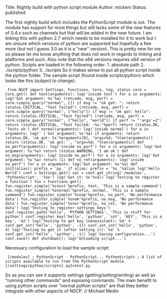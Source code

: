 Title: Nightly build with python script module
Author: mickem
Status: published

The first nightly build witch includes the PythonScript module is out.
The module has support for most things but still lacks some of the new
features of 0.4.x such as channels but that will be added in the near
future. I am linking this with python 2.7 which needs to be installed
for it to work but I am unsure which versions of python are supported
but hopefully a few more (but not I guess 3.0 as it is a "new" version).
This is pretty new for me so please let me know anything that does not
work in regards to linking and platforms and such. Also note that the
x64 versions requires x64 version of python. Scripts are loaded in the
following order: 1. absolute path 2. ./scripts/python 3. ./scripts So it
makes sense to put all python script inside the python folder. The
sample script (found inside scripts/python) which looks like this
(subject to change):

     from NSCP import Settings, Functions, Core, log, status core = Core.get() def test(arguments): log('inside test') for a in arguments: log('Got argument: %s'%a) (retcode, msg, perf) = core.simple_query("normal", []) if msg != "ok got: ": return (status.CRITICAL, "Test failed") (retcode, msg, perf) = core.simple_query("normal", ["hello"]) if msg != "ok got: hello": return (status.CRITICAL, "Test failed") (retcode, msg, perf) = core.simple_query("normal", ["hello", "world"]) if perf != "'args'=2": return (status.CRITICAL, "Test failed: -%s-"%perf) return (status.OK, 'Tests ok') def normal(arguments): log('inside normal') for a in arguments: log(' | Got argument: %s'%a) if arguments: return (status.OK, 'ok got: %s'%arguments[0], "args=%d; "%len(arguments)) return (status.OK, 'ok got: ', "args=%d; "%len(arguments)) def no_perf(arguments): log('inside no_perf') for a in arguments: log('Got argument: %s'%a) return (status.WARNING, 'I am ok') def no_msg(arguments): log('inside no_perf') for a in arguments: log('Got argument: %s'%a) return (1) def no_ret(arguments): log('inside no_perf') for a in arguments: log('Got argument: %s'%a) def init(alias): prefix = 'py_' if alias: prefix = '%s_'%alias log('Hello World') conf = Settings.get() val = conf.get_string('/modules', 'PythonScript', 'foo') log('Got it: %s'%val) log('Testing to register a function') fun = Functions.get() fun.register_simple('%stest'%prefix, test, 'This is a sample command') fun.register_simple('%snormal'%prefix, normal, 'This is a sample command') fun.register_simple('%snop'%prefix, no_perf, 'No performance data') fun.register_simple('%snom'%prefix, no_msg, 'No performance data') fun.register_simple('%snor'%prefix, no_ret, 'No performance data') log('Testing to register settings keys') conf.register_path('hello', 'PYTHON SETTINGS', 'This is stuff for python') conf.register_key('hello', 'python', 'int', 'KEY', 'This is a key', '42') log('Testing to get key (nonexistant): %d' % conf.get_int('hello', 'python', -1)) conf.set_int('hello', 'python', 4) log('Testing to get it (after setting it): %d' % conf.get_int('hello', 'python', -1)) log('Saving configuration...') conf.save() def shutdown(): log('Unloading script...') 

Necessary configuration to load the sample script:

     [/modules] ; PythonScript - PythonScript... PythonScript= ; A list of scripts available to run from the PythonScript module. [/settings/python/scripts] py2=test.py 

So as you can see it supports settings (getting/setting/writing) as well
as "running other commands" and exposing commands. The main benefit to
using python scripts over "normal python scripts" are that they better
integrate with other aspects of NSCP. // Michael Medin
